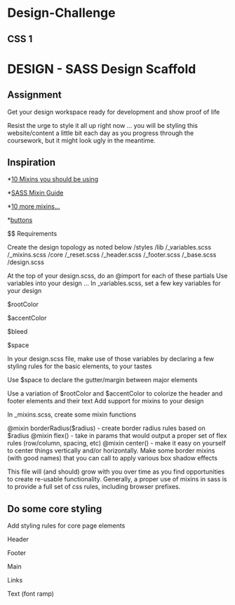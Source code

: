 # Design-Challenge 

## CSS 1

# DESIGN - SASS Design Scaffold

## Assignment
Get your design workspace ready for development and show proof of life

Resist the urge to style it all up right now … you will be styling this website/content a little bit each day as you progress through the coursework, but it might look ugly in the meantime.

## Inspiration

*[10 Mixins you should be using](https://engageinteractive.co.uk/blog/top-10-scss-mixins)

*[SASS Mixin Guide](https://marksheet.io/sass-mixins.html)

*[10 more mixins…](https://medium.com/@justinbrazeau/10-useful-sass-mixins-for-automation-833cdee9d69b)

*[buttons](https://freshdesignweb.com/css3-buttons/)

$$ Requirements

Create the design topology as noted below
    /styles
        /lib
            /_variables.scss
            /_mixins.scss
        /core
            /_reset.scss
            /_header.scss
            /_footer.scss
            /_base.scss
        /design.scss
            
At the top of your design.scss, do an @import for each of these partials
Use variables into your design …
In _variables.scss, set a few key variables for your design

$rootColor

$accentColor

$bleed

$space

In your design.scss file, make use of those variables by declaring a few styling rules for the basic elements, to your tastes

Use $space to declare the gutter/margin between major elements

Use a variation of $rootColor and $accentColor to colorize the header and footer elements and their text
Add support for mixins to your design

In _mixins.scss, create some mixin functions

@mixin borderRadius($radius) - create border radius rules based on $radius
@mixin flex() - take in params that would output a proper set of flex rules (row/column, spacing, etc)
@mixin center() - make it easy on yourself to center things vertically and/or horizontally.
Make some border mixins (with good names) that you can call to apply various box shadow effects

This file will (and should) grow with you over time as you find opportunities to create re-usable functionality.
Generally, a proper use of mixins in sass is to provide a full set of css rules, including browser prefixes.

## Do some core styling

Add styling rules for core page elements

Header

Footer

Main

Links

Text (font ramp)
